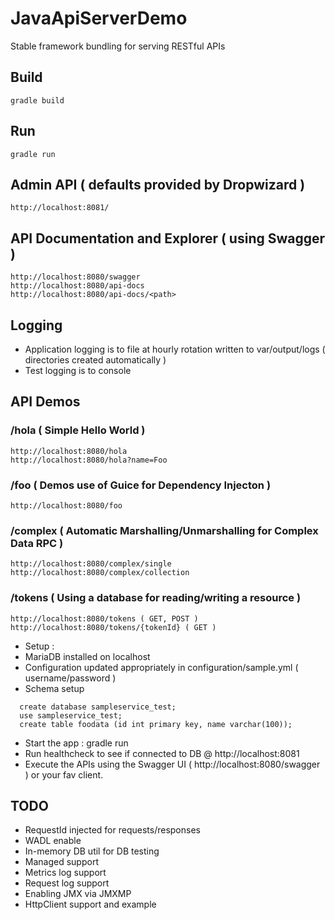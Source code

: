 # JavaApiServerDemo
Stable framework bundling for serving RESTful APIs

## Build
```
gradle build
```

## Run
```
gradle run
```

## Admin API ( defaults provided by Dropwizard )
```
http://localhost:8081/
```

## API Documentation and Explorer ( using Swagger )
```
http://localhost:8080/swagger
http://localhost:8080/api-docs
http://localhost:8080/api-docs/<path>
```

## Logging
* Application logging is to file at hourly rotation written to var/output/logs ( directories created automatically )
* Test logging is to console

## API Demos

### /hola ( Simple Hello World )
```
http://localhost:8080/hola
http://localhost:8080/hola?name=Foo
```

### /foo ( Demos use of Guice for Dependency Injecton )
```
http://localhost:8080/foo
```
### /complex ( Automatic Marshalling/Unmarshalling for Complex Data RPC )
```
http://localhost:8080/complex/single
http://localhost:8080/complex/collection
```

### /tokens ( Using a database for reading/writing a resource )
```
http://localhost:8080/tokens ( GET, POST )
http://localhost:8080/tokens/{tokenId} ( GET )
```
- Setup : 
- MariaDB installed on localhost
- Configuration updated appropriately in configuration/sample.yml ( username/password )
- Schema setup
```
  create database sampleservice_test;
  use sampleservice_test;
  create table foodata (id int primary key, name varchar(100));
```
- Start the app : gradle run
- Run healthcheck to see if connected to DB @ http://localhost:8081
- Execute the APIs using the Swagger UI ( http://localhost:8080/swagger ) or your fav client.

## TODO
- RequestId injected for requests/responses
- WADL enable
- In-memory DB util for DB testing
- Managed support
- Metrics log support
- Request log support
- Enabling JMX via JMXMP
- HttpClient support and example
